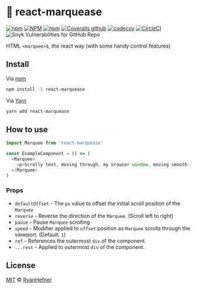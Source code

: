 # 🐛 react-marquease

[![npm](https://img.shields.io/npm/v/react-marquease?style=flat-square)](https://www.pkgstats.com/pkg:react-marquease)
[![NPM](https://img.shields.io/npm/l/react-marquease?style=flat-square)](LICENSE)
[![npm](https://img.shields.io/npm/dt/react-marquease?style=flat-square)](https://www.pkgstats.com/pkg:react-marquease)
[![Coveralls github](https://img.shields.io/coveralls/github/ryanhefner/react-marquease?style=flat-square)](https://coveralls.io/github/ryanhefner/react-marquease)
[![codecov](https://codecov.io/gh/ryanhefner/react-marquease/branch/main/graph/badge.svg)](https://codecov.io/gh/ryanhefner/react-marquease)
[![CircleCI](https://img.shields.io/circleci/build/github/ryanhefner/react-marquease?style=flat-square)](https://circleci.com/gh/ryanhefner/react-marquease)
![Snyk Vulnerabilities for GitHub Repo](https://img.shields.io/snyk/vulnerabilities/github/ryanhefner/react-marquease?style=flat-square)

HTML `<marquee>`s, the react way (with some handy control features)

## Install

Via [npm](https://npmjs.com/package/react-marquease)

```sh
npm install -S react-marquease
```

Via [Yarn](https://yarn.pm/react-marquease)

```sh
yarn add react-marquease
```

## How to use

```js
import Marquee from 'react-marquease'

const ExampleComponent = () => (
  <Marquee>
    <p>Scrolly text, moving through, my browser window, moving smooth.<p>
  </Marquee>
)
```

### Props

* `defaultOffset` - The `px` value to offset the initial scroll position of the `Marquee`
* `reverse` - Reverse the direction of the `Marquee`. (Scroll left to right)
* `pause` - Pause `Marquee` scrolling
* `speed` - Modifier applied to `offset` position as `Marquee` scrolls through the viewport. (Default: `1`)
* `ref` - References the outermost `div` of the component.
* `...rest` - Applied to outermost `div` of the component.


## License

[MIT](LICENSE) © [RyanHefner](https://www.ryanhefner.com)
